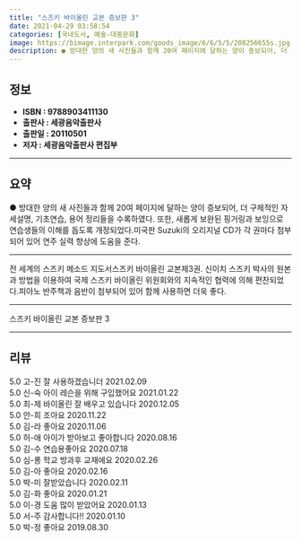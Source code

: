 ```yaml
---
title: "스즈키 바이올린 교본 증보판 3"
date: 2021-04-29 03:58:54
categories: [국내도서, 예술-대중문화]
image: https://bimage.interpark.com/goods_image/6/6/5/5/208256655s.jpg
description: ● 방대한 양의 새 사진들과 함께 20여 페이지에 달하는 양이 증보되어, 더 구체적인 자세설명, 기초연습, 용어 정리들을 수록하였다. 또한, 새롭게 보완된 핑거링과 보잉으로 연습생들의 이해를 돕도록 개정되었다.미국판 Suzuki의 오리지널 CD가 각 권마다 첨부되어 있어 연주 실력 향
---
```


## **정보**

- **ISBN : 9788903411130**
- **출판사 : 세광음악출판사**
- **출판일 : 20110501**
- **저자 : 세광음악출판사 편집부**

------



## **요약**

●  방대한 양의 새 사진들과 함께 20여 페이지에 달하는 양이 증보되어, 더 구체적인 자세설명, 기초연습, 용어 정리들을 수록하였다. 또한, 새롭게 보완된 핑거링과 보잉으로 연습생들의 이해를 돕도록 개정되었다.미국판 Suzuki의 오리지널 CD가 각 권마다 첨부되어 있어 연주 실력 향상에 도움을 준다.

------

전 세계의 스즈키 메소드 지도서스즈키 바이올린 교본제3권. 신이치 스즈키 박사의 원본과 방법을 이용하여 국제 스즈키 바이올린 위원회와의 지속적인 협력에 의해 편찬되었다.피아노 반주책과 음반이 첨부되어 있어 함께 사용하면 더욱 좋다.

------


스즈키 바이올린 교본 증보판 3 

------


## **리뷰** 

5.0 고-진 잘 사용하겠습니더 2021.02.09 <br/>5.0 신-숙 아이 레슨을 위해 구입했어요 2021.01.22 <br/>5.0 최-제 바이올린 잘 배우고 있습니다 2020.12.05 <br/>5.0 안-희 조아요  2020.11.22 <br/>5.0 김-라 좋아요  2020.11.06 <br/>5.0 허-애 아이가 받아보고 좋아합니다 2020.08.16 <br/>5.0 김-수 연습용좋아요 2020.07.18 <br/>5.0 심-롱 학교 방과후 교재에요 2020.02.26 <br/>5.0 김-아 좋아요 2020.02.16 <br/>5.0 박-미 잘받았습니다 2020.02.11 <br/>5.0 김-화 좋아요 2020.01.21 <br/>5.0 이-경 도움 많이 받았어요  2020.01.13 <br/>5.0 서-주 감사합니다!! 2020.01.10 <br/>5.0 박-정 좋아요 2019.08.30 <br/>